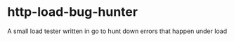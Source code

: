 # http-load-bug-hunter
A small load tester written in go to hunt down errors that happen under load
